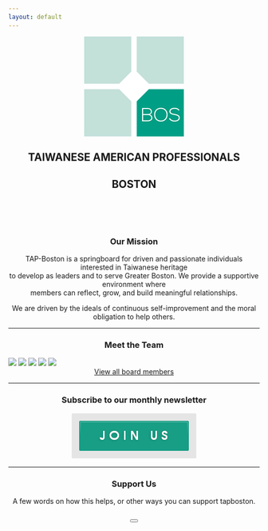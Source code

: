 ```yaml
---
layout: default
---
```

<p align="center">
   <img src="assets/images/tap-logo.png" align="middle">
</p>

<center>
  <h2 class="organization">TAIWANESE AMERICAN PROFESSIONALS</h2>	
  <h2 class="chapter">BOSTON</h2>
  <br/>
  <br/>
  <br/>
</center>

<center>
  <h3>Our Mission</h3>
</center>

<p align="center">
TAP-Boston is a springboard for driven and passionate individuals interested in Taiwanese heritage<br/>
to develop as leaders and to serve Greater Boston. We provide a supportive environment where<br/>
members can reflect, grow, and build meaningful relationships.
</p>

<p align="center">
We are driven by the ideals of continuous self-improvement and the moral obligation to help others.
</p>

***

<center>
  <h3>Meet the Team</h3>
</center>

<img src="{{ site.baseurl }}/assets/images/team-photos/team-li-ming-tseng.png"/>
<img src="{{ site.baseurl }}/assets/images/team-photos/team-lloyd-liang.png"/>
<img src="{{ site.baseurl }}/assets/images/team-photos/team-vanessa-chiang.png"/>
<img src="{{ site.baseurl }}/assets/images/team-photos/team-ted-bang.png"/>
<img src="{{ site.baseurl }}/assets/images/team-photos/team-mike-li.png"/>
<br/>

<center>
  <a href="{{ site.baseurl }}/about/team">View all board members</a>
</center>

***

<center>
  <h3>Subscribe to our monthly newsletter</h3>
  <a href="#mailmunch-pop-121032" class="subscribeButton">
     <img src="/assets/images/join-us-button.png">
  </a>
</center>

***

<center>
  <h3>Support Us</h3>
  A few words on how this helps, or other ways you can support tapboston.<br/>
  <br/>
    <a href="https://www.paypal.me/tapbos">
      <button class="donate-button"></button>
    </a>
</center>